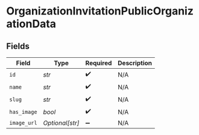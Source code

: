 # OrganizationInvitationPublicOrganizationData


## Fields

| Field              | Type               | Required           | Description        |
| ------------------ | ------------------ | ------------------ | ------------------ |
| `id`               | *str*              | :heavy_check_mark: | N/A                |
| `name`             | *str*              | :heavy_check_mark: | N/A                |
| `slug`             | *str*              | :heavy_check_mark: | N/A                |
| `has_image`        | *bool*             | :heavy_check_mark: | N/A                |
| `image_url`        | *Optional[str]*    | :heavy_minus_sign: | N/A                |
